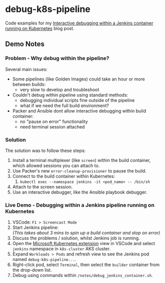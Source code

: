 # debug-k8s-pipeline

Code examples for my
[Interactive debugging within a Jenkins container running on Kubernetes](https://adamrushuk.github.io/interactive-debugging-within-a-jenkins-container-running-on-kubernetes/) blog post.

## Demo Notes

### Problem - Why debug within the pipeline?

Several main issues:

- Some pipelines (like Golden Images) could take an hour or more between builds:
  - very slow to develop and troubleshoot
- Couldn't debug within pipeline using standard methods:
  - debugging individual scripts fine outside of the pipeline
  - what if we need the full build environment?
- Packer and Ansible dont allow interactive debugging within build container:
  - no "pause on error" functionality
  - need terminal session attached

### Solution

The solution was to follow these steps:

1. Install a terminal multiplexer (like `screen`) within the build container, which allowed sessions you can attach to.
1. Use Packer's new `error-cleanup-provisioner` to pause the build.
1. Connect to the build container within Kubernetes:
   1. `kubectl exec --namespace jenkins -it <pod_name> -- /bin/sh`
1. Attach to the screen session.
1. Use an interactive debugger, like the Ansible playbook debugger.

### Live Demo - Debugging within a Jenkins pipeline running on Kubernetes

1. VSCode: `F1 > Screencast Mode`
1. Start Jenkins pipeline:  
  *(This takes about 3 mins to spin up a build container and stop on error)*
1. Discuss the problems / solution, whilst Jenkins job is running.
1. Open the [Microsoft Kubernetes extension](https://marketplace.visualstudio.com/items?itemName=ms-kubernetes-tools.vscode-kubernetes-tools) view in VSCode and select `jenkins` namespace in `k8s-cluster` AKS cluster.
1. Expand `Workloads > Pods` and refresh view to see the Jenkins pod named `debug-k8s-pipeline...`.
1. Right-click pod, select `Terminal`, then select the `builder` container from the drop-down list.
1. Debug using commands within `/notes/debug_jenkins_container.sh`.
